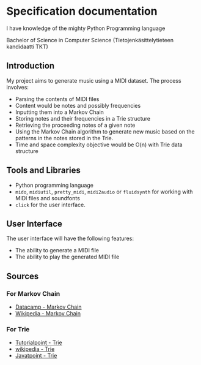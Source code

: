 # Specification documentation

I have knowledge of the mighty Python Programming language

Bachelor of Science in Computer Science (Tietojenkäsittelytieteen kandidaatti TKT)

## Introduction

My project aims to generate music using a MIDI dataset. The process involves:

- Parsing the contents of MIDI files
- Content would be notes and possibly frequencies
- Inputting them into a Markov Chain
- Storing notes and their frequencies in a Trie structure
- Retrieving the proceeding notes of a given note
- Using the Markov Chain algorithm to generate new music based on the patterns in the notes stored in the Trie.
- Time and space complexity objective would be O(n) with Trie data structure

## Tools and Libraries

- Python programming language
- `mido`, `midiutil`, `pretty_midi`, `midi2audio` or `fluidsynth` for working with MIDI files and soundfonts
- `click` for the user interface.

## User Interface

The user interface will have the following features:

- The ability to generate a MIDI file
- The ability to play the generated MIDI file

## Sources

### For Markov Chain

- [Datacamp - Markov Chain](https://www.datacamp.com/tutorial/markov-chains-python-tutorial)
- [Wikipedia - Markov Chain](https://www.wikiwand.com/en/Markov_chain#introduction)

### For Trie

- [Tutorialpoint - Trie](https://tutorialspoint.dev/data-structure/advanced-data-structures/trie-insert-and-search)
- [wikipedia - Trie](https://www.wikiwand.com/en/Trie)
- [Javatpoint - Trie](https://www.javatpoint.com/trie-data-structure)

